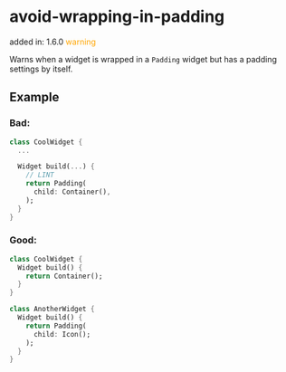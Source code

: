 # avoid-wrapping-in-padding
added in: 1.6.0 <span style="color: orange">warning</span>

Warns when a widget is wrapped in a `Padding` widget but has a padding settings by itself.

## Example
### Bad:
```dart
class CoolWidget {
  ...

  Widget build(...) {
    // LINT
    return Padding(
      child: Container(),
    );
  }
}
```
### Good:
```dart
class CoolWidget {
  Widget build() {
    return Container();
  }
}

class AnotherWidget {
  Widget build() {
    return Padding(
      child: Icon();
    );
  }
}
```
